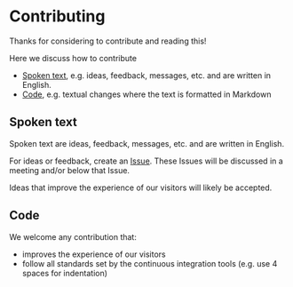 # Contributing

Thanks for considering to contribute and reading this!

Here we discuss how to contribute

- [Spoken text](#spoken-text), e.g. ideas, feedback, messages, etc.
  and are written in English.
- [Code](#code), e.g. textual changes where the text is formatted in Markdown

## Spoken text

Spoken text are ideas, feedback, messages, etc. and are written in English.

For ideas or feedback, create an
[Issue](https://github.com/richelbilderbeek/how_to_get_a_linux_game_on_steam/issues).
These Issues will be discussed in a meeting and/or below that Issue.

Ideas that improve the experience of our visitors
will likely be accepted.

## Code

We welcome any contribution that:

- improves the experience of our visitors
- follow all standards set by the continuous integration tools
  (e.g. use 4 spaces for indentation)
